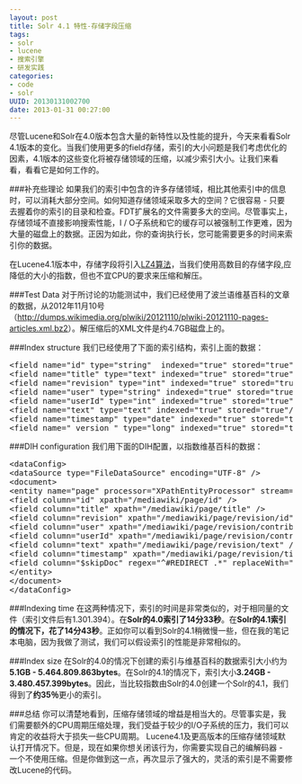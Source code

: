 ```yaml
--- 
layout: post
title: Solr 4.1 特性-存储字段压缩
tags: 
- solr
- lucene
- 搜索引擎
- 研发实践
categories:
- code
- solr
UUID: 20130131002700
date: 2013-01-31 00:27:00
---
```


尽管Lucene和Solr在4.0版本包含大量的新特性以及性能的提升，今天来看看Solr 4.1版本的变化。当我们使用更多的field存储，索引的大小问题是我们考虑优化的因素，4.1版本的这些变化将被存储领域的压缩，以减少索引大小。让我们来看看，看看它是如何工作的。

###补充些理论
如果我们的索引中包含的许多存储领域，相比其他索引中的信息时，可以消耗大部分空间。如何知道存储领域采取多大的空间？它很容易 - 只要去握着你的索引的目录和检查。FDT扩展名的文件需要多大的空间。尽管事实上，存储领域不直接影响搜索性能，I / O子系统和它的缓存可以被强制工作更难，因为大量的磁盘上的数据。正因为如此，你的查询执行长，您可能需要更多的时间来索引你的数据。

在Lucene4.1版本中，存储字段将引入<a href="http://code.google.com/p/lz4/" alt="LZ4算法" target="_bank">LZ4算法</a>，当我们使用高数目的存储字段,应降低的大小的指数，但也不宜CPU的要求来压缩和解压。

###Test Data
对于所讨论的功能测试中，我们已经使用了波兰语维基百科的文章的数据，从2012年11月10号（<a href="http://dumps.wikimedia.org/plwiki/20121110/plwiki-20121110-pages-articles.xml.bz2" alt="维基百科数据" target="_bank">http://dumps.wikimedia.org/plwiki/20121110/plwiki-20121110-pages-articles.xml.bz2</a>）。解压缩后的XML文件是约4.7GB磁盘上的。

###Index structure
我们已经使用了下面的索引结构，索引上面的数据：
<pre id="xml">
&lt;field name="id" type="string"  indexed="true" stored="true" required="true"/&gt;
&lt;field name="title" type="text" indexed="true" stored="true"/&gt;
&lt;field name="revision" type="int" indexed="true" stored="true"/&gt;
&lt;field name="user" type="string" indexed="true" stored="true"/&gt;
&lt;field name="userId" type="int" indexed="true" stored="true"/&gt;
&lt;field name="text" type="text" indexed="true" stored="true"/&gt;
&lt;field name="timestamp" type="date" indexed="true" stored="true"/&gt;
&lt;field name="_version_" type="long" indexed="true" stored="true"/&gt;
</pre>

###DIH configuration
我们用下面的DIH配置，以指数维基百科的数据：
<pre id="xml">
&lt;dataConfig&gt;
&lt;dataSource type="FileDataSource" encoding="UTF-8" /&gt;
&lt;document&gt;
&lt;entity name="page" processor="XPathEntityProcessor" stream="true" forEach="/mediawiki/page/" url="/home/data/wikipedia/plwiki-20121110-pages-articles.xml" transformer="RegexTransformer,DateFormatTransformer"&gt;
&lt;field column="id" xpath="/mediawiki/page/id" /&gt;
&lt;field column="title" xpath="/mediawiki/page/title" /&gt;
&lt;field column="revision" xpath="/mediawiki/page/revision/id" /&gt;
&lt;field column="user" xpath="/mediawiki/page/revision/contributor/username" /&gt;
&lt;field column="userId" xpath="/mediawiki/page/revision/contributor/id" /&gt;
&lt;field column="text" xpath="/mediawiki/page/revision/text" /&gt;
&lt;field column="timestamp" xpath="/mediawiki/page/revision/timestamp" dateTimeFormat="yyyy-MM-dd'T'hh:mm:ss'Z'" /&gt;
&lt;field column="$skipDoc" regex="^#REDIRECT .*" replaceWith="true" sourceColName="text"/&gt;
&lt;/entity&gt;
&lt;/document&gt;
&lt;/dataConfig&gt;
</pre>

###Indexing time
在这两种情况下，索引的时间是非常类似的，对于相同量的文件（索引文件后有1.301.394）。在<strong>Solr的4.0索引了14分33秒</strong>。在<strong>Solr的4.1索引的情况下，花了14分43秒</strong>。正如你可以看到Solr的4.1稍微慢一些，但在我的笔记本电脑，因为我做了测试，我们可以假设索引的性能是非常相似的。

###Index size
在Solr的4.0的情况下创建的索引与维基百科的数据索引大小约为<strong>5.1GB - 5.464.809.863bytes</strong>。在Solr的4.1的情况下，索引大小<strong>3.24GB - 3.480.457.399bytes</strong>。因此，当比较指数由Solr的4.0创建一个Solr的4.1，我们得到了<strong>约35％</strong>更小的索引。

###总结
你可以清楚地看到，压缩存储领域的增益是相当大的。尽管事实是，我们需要额外的CPU周期压缩处理，我们受益于较少的I/O子系统的压力，我们可以肯定的收益将大于损失一些CPU周期。
Lucene4.1及更高版本的压缩存储领域默认打开情况下。但是，现在如果你想关闭该行为，你需要实现自己的编解码器 - 一个不使用压缩。但是你做到这一点，再次显示了强大的，灵活的索引是不需要修改Lucene的代码。


